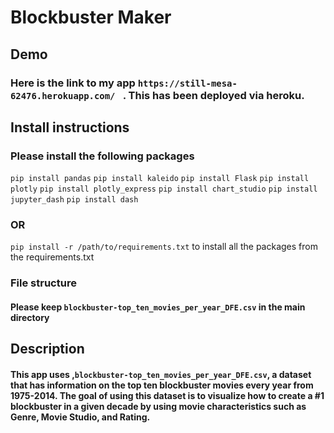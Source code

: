 
# Blockbuster Maker

## Demo
### Here is the link to my app `https://still-mesa-62476.herokuapp.com/ ` . This has been deployed via heroku. 

## Install instructions
### Please install the following packages 
`pip install pandas`
`pip install kaleido`
`pip install Flask`
`pip install plotly`
`pip install plotly_express`
`pip install chart_studio`
`pip install jupyter_dash`
`pip install dash`

### OR
`pip install -r /path/to/requirements.txt` to install all the packages from the requirements.txt

### File structure
#### Please keep `blockbuster-top_ten_movies_per_year_DFE.csv` in the main directory

## Description
#### This app uses ,`blockbuster-top_ten_movies_per_year_DFE.csv`, a dataset that has information on the top ten blockbuster movies every year from 1975-2014. The goal of using this dataset is to visualize how to create a #1 blockbuster in a given decade by using movie characteristics such as Genre, Movie Studio, and Rating. 